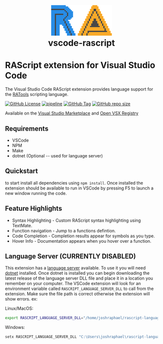 # <p align="center">![ra](assets/ra_big.png "Retro Achievements VSCode")<br>vscode-rascript</p>

# RAScript extension for Visual Studio Code

The Visual Studio Code RAScript extension provides language support for the [RATools](https://github.com/Jamiras/RATools) scripting language.

[![GitHub License](https://img.shields.io/github/license/joshraphael/vscode-rascript)](https://github.com/joshraphael/vscode-rascript/blob/main/LICENSE)
[![pipeline](https://github.com/joshraphael/vscode-rascript/actions/workflows/publish.yaml/badge.svg)](https://github.com/joshraphael/vscode-rascript/actions/workflows/publish.yaml)
[![GitHub Tag](https://img.shields.io/github/v/tag/joshraphael/vscode-rascript)](https://github.com/joshraphael/vscode-rascript/tags)
[![GitHub repo size](https://img.shields.io/github/repo-size/joshraphael/vscode-rascript)](https://github.com/joshraphael/vscode-rascript/archive/main.zip)

Available on the [Visual Studio Marketplace](https://marketplace.visualstudio.com/items?itemName=joshraphael.rascript) and [Open VSX Registry](https://open-vsx.org/extension/joshraphael/rascript)

## Requirements
- VSCode
- NPM
- Make
- dotnet (Optional -- used for language server)

## Quickstart
to start install all dependencies using `npm install`. Once installed the extension should be available to run in VSCode by pressing F5 to launch a new window running the code.

## Feature Highlights
- Syntax Highlighting - Custom RAScript syntax highlighting using TextMate.
- Function navigation - Jump to a functions defintion.
- Code Completion - Completion results appear for symbols as you type.
- Hover Info - Documentation appears when you hover over a function.

## Language Server (CURRENTLY DISABLED)
This extension has a [language server](https://github.com/joshraphael/rascript-language-server) available. To use it you will need [dotnet](https://learn.microsoft.com/en-us/dotnet/core/install/) installed. Once dotnet is installed you can begin downloading the latest release of the language server DLL file and place it in a location you remember on your computer. The VSCode extension will look for an environment variable called `RASCRIPT_LANGUAGE_SERVER_DLL` to call from the extension. Make sure the file path is correct otherwise the extension will show errors. ex:

Linux/MacOS:
```sh
export RASCRIPT_LANGUAGE_SERVER_DLL="/home/joshraphael/rascript-language-server.dll"
```

Windows:
```powershell
setx RASCRIPT_LANGUAGE_SERVER_DLL "C:\Users\joshraphael\rascript-language-server.dll"
```